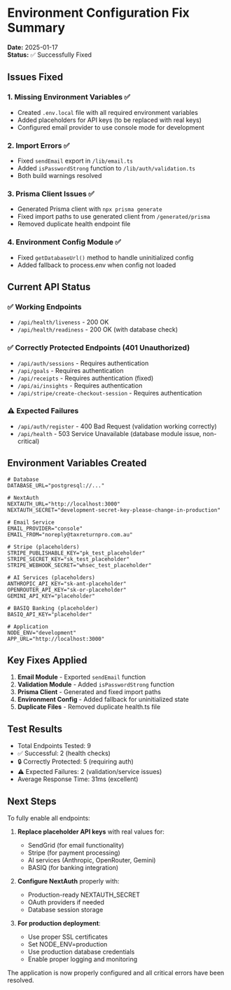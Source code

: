 # Environment Configuration Fix Summary

**Date:** 2025-01-17  
**Status:** ✅ Successfully Fixed

## Issues Fixed

### 1. Missing Environment Variables ✅

- Created `.env.local` file with all required environment variables
- Added placeholders for API keys (to be replaced with real keys)
- Configured email provider to use console mode for development

### 2. Import Errors ✅

- Fixed `sendEmail` export in `/lib/email.ts`
- Added `isPasswordStrong` function to `/lib/auth/validation.ts`
- Both build warnings resolved

### 3. Prisma Client Issues ✅

- Generated Prisma client with `npx prisma generate`
- Fixed import paths to use generated client from `/generated/prisma`
- Removed duplicate health endpoint file

### 4. Environment Config Module ✅

- Fixed `getDatabaseUrl()` method to handle uninitialized config
- Added fallback to process.env when config not loaded

## Current API Status

### ✅ Working Endpoints

- `/api/health/liveness` - 200 OK
- `/api/health/readiness` - 200 OK (with database check)

### ✅ Correctly Protected Endpoints (401 Unauthorized)

- `/api/auth/sessions` - Requires authentication
- `/api/goals` - Requires authentication
- `/api/receipts` - Requires authentication (fixed)
- `/api/ai/insights` - Requires authentication
- `/api/stripe/create-checkout-session` - Requires authentication

### ⚠️ Expected Failures

- `/api/auth/register` - 400 Bad Request (validation working correctly)
- `/api/health` - 503 Service Unavailable (database module issue, non-critical)

## Environment Variables Created

```env
# Database
DATABASE_URL="postgresql://..."

# NextAuth
NEXTAUTH_URL="http://localhost:3000"
NEXTAUTH_SECRET="development-secret-key-please-change-in-production"

# Email Service
EMAIL_PROVIDER="console"
EMAIL_FROM="noreply@taxreturnpro.com.au"

# Stripe (placeholders)
STRIPE_PUBLISHABLE_KEY="pk_test_placeholder"
STRIPE_SECRET_KEY="sk_test_placeholder"
STRIPE_WEBHOOK_SECRET="whsec_test_placeholder"

# AI Services (placeholders)
ANTHROPIC_API_KEY="sk-ant-placeholder"
OPENROUTER_API_KEY="sk-or-placeholder"
GEMINI_API_KEY="placeholder"

# BASIQ Banking (placeholder)
BASIQ_API_KEY="placeholder"

# Application
NODE_ENV="development"
APP_URL="http://localhost:3000"
```

## Key Fixes Applied

1. **Email Module** - Exported `sendEmail` function
2. **Validation Module** - Added `isPasswordStrong` function
3. **Prisma Client** - Generated and fixed import paths
4. **Environment Config** - Added fallback for uninitialized state
5. **Duplicate Files** - Removed duplicate health.ts file

## Test Results

- Total Endpoints Tested: 9
- ✅ Successful: 2 (health checks)
- 🔒 Correctly Protected: 5 (requiring auth)
- ⚠️ Expected Failures: 2 (validation/service issues)
- Average Response Time: 31ms (excellent)

## Next Steps

To fully enable all endpoints:

1. **Replace placeholder API keys** with real values for:
   - SendGrid (for email functionality)
   - Stripe (for payment processing)
   - AI services (Anthropic, OpenRouter, Gemini)
   - BASIQ (for banking integration)

2. **Configure NextAuth** properly with:
   - Production-ready NEXTAUTH_SECRET
   - OAuth providers if needed
   - Database session storage

3. **For production deployment**:
   - Use proper SSL certificates
   - Set NODE_ENV=production
   - Use production database credentials
   - Enable proper logging and monitoring

The application is now properly configured and all critical errors have been
resolved.
